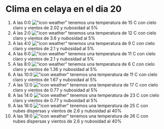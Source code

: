 # Clima en celaya en el dia 20

1. A las 0:0 !["icon weather"](http://openweathermap.org/img/w/02n.png) tenemos una temperatura de 15 C con cielo claro y  vientos de 2.02 y nubosidad al 5%
1. A las 2:0 !["icon weather"](http://openweathermap.org/img/w/02n.png) tenemos una temperatura de 12 C con cielo claro y  vientos de 3.6 y nubosidad al 5%
1. A las 4:0 !["icon weather"](http://openweathermap.org/img/w/02n.png) tenemos una temperatura de 9 C con cielo claro y  vientos de 2.1 y nubosidad al 5%
1. A las 6:0 !["icon weather"](http://openweathermap.org/img/w/02n.png) tenemos una temperatura de 11 C con cielo claro y  vientos de 2.1 y nubosidad al 5%
1. A las 8:0 !["icon weather"](http://openweathermap.org/img/w/02n.png) tenemos una temperatura de 6 C con cielo claro y  vientos de 1.36 y nubosidad al 5%
1. A las 10:0 !["icon weather"](http://openweathermap.org/img/w/02d.png) tenemos una temperatura de 11 C con cielo claro y  vientos de 1.67 y nubosidad al 5%
1. A las 12:0 !["icon weather"](http://openweathermap.org/img/w/02d.png) tenemos una temperatura de 17 C con cielo claro y  vientos de 0.77 y nubosidad al 5%
1. A las 14:0 !["icon weather"](http://openweathermap.org/img/w/02d.png) tenemos una temperatura de 23 C con cielo claro y  vientos de 0.77 y nubosidad al 5%
1. A las 16:0 !["icon weather"](http://openweathermap.org/img/w/03d.png) tenemos una temperatura de 25 C con nubes dispersas y  vientos de 2.6 y nubosidad al 40%
1. A las 18:0 !["icon weather"](http://openweathermap.org/img/w/03d.png) tenemos una temperatura de 26 C con nubes dispersas y  vientos de 2.6 y nubosidad al 40%
